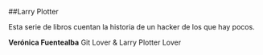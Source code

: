 ##Larry Plotter

Esta serie de libros cuentan la historia de un hacker de los que hay pocos.

**Verónica Fuentealba** Git Lover & Larry Plotter Lover
